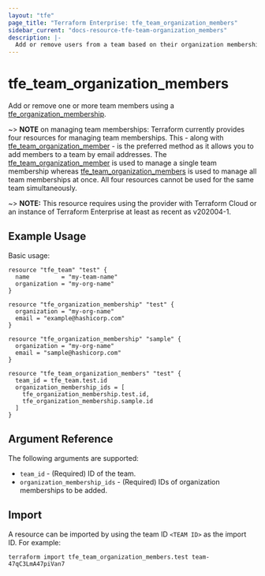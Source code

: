 ```yaml
---
layout: "tfe"
page_title: "Terraform Enterprise: tfe_team_organization_members"
sidebar_current: "docs-resource-tfe-team-organization_members"
description: |-
  Add or remove users from a team based on their organization memberships.
---
```


# tfe_team_organization_members

Add or remove one or more team members using a
[tfe_organization_membership](organization_membership.html).

~> **NOTE** on managing team memberships: Terraform currently provides four
resources for managing team memberships. This - along with [tfe_team_organization_member](team_organization_member.html) - is the preferred method as it
allows you to add members to a team by email addresses. The [tfe_team_organization_member](team_organization_member.html) is used to manage a single team membership whereas [tfe_team_organization_members](team_organization_members.html) is used to manage all team memberships at once. All four resources cannot be used for the same team simultaneously.

~> **NOTE:** This resource requires using the provider with Terraform Cloud or
an instance of Terraform Enterprise at least as recent as v202004-1.

## Example Usage

Basic usage:

```hcl
resource "tfe_team" "test" {
  name         = "my-team-name"
  organization = "my-org-name"
}

resource "tfe_organization_membership" "test" {
  organization = "my-org-name"
  email = "example@hashicorp.com"
}

resource "tfe_organization_membership" "sample" {
  organization = "my-org-name"
  email = "sample@hashicorp.com"
}

resource "tfe_team_organization_members" "test" {
  team_id = tfe_team.test.id
  organization_membership_ids = [
    tfe_organization_membership.test.id,
    tfe_organization_membership.sample.id
  ]
}
```

## Argument Reference

The following arguments are supported:

* `team_id` - (Required) ID of the team.
* `organization_membership_ids` - (Required) IDs of organization memberships to be added.

## Import

A resource can be imported by using the team ID `<TEAM ID>`
as the import ID. For example:

```shell
terraform import tfe_team_organization_members.test team-47qC3LmA47piVan7
```
